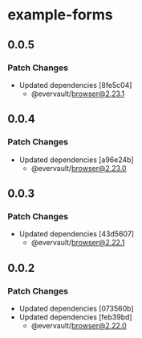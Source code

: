 # example-forms

## 0.0.5

### Patch Changes

- Updated dependencies [8fe5c04]
  - @evervault/browser@2.23.1

## 0.0.4

### Patch Changes

- Updated dependencies [a96e24b]
  - @evervault/browser@2.23.0

## 0.0.3

### Patch Changes

- Updated dependencies [43d5607]
  - @evervault/browser@2.22.1

## 0.0.2

### Patch Changes

- Updated dependencies [073560b]
- Updated dependencies [feb39bd]
  - @evervault/browser@2.22.0
